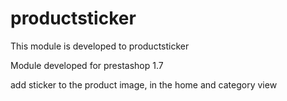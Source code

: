 # productsticker

This module is developed to productsticker

Module developed for prestashop 1.7

add sticker to the product image, in the home and category view
